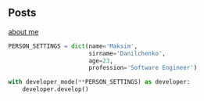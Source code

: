 ## Posts

[about me](./about)

```python
PERSON_SETTINGS = dict(name='Maksim',
                       sirname='Danilchenko',
                       age=23,
                       profession='Software Engineer')

with developer_mode(**PERSON_SETTINGS) as developer:
    developer.develop()
```

